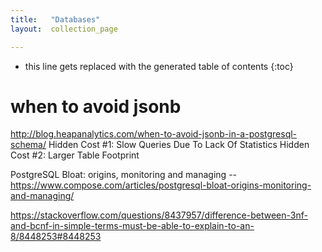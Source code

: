 ```yaml
---
title:   "Databases"
layout:  collection_page

---
```


* this line gets replaced with the generated table of contents
{:toc}


# when to avoid jsonb

<http://blog.heapanalytics.com/when-to-avoid-jsonb-in-a-postgresql-schema/>
Hidden Cost #1: Slow Queries Due To Lack Of Statistics
Hidden Cost #2: Larger Table Footprint

PostgreSQL Bloat: origins, monitoring and managing -- <https://www.compose.com/articles/postgresql-bloat-origins-monitoring-and-managing/>

<https://stackoverflow.com/questions/8437957/difference-between-3nf-and-bcnf-in-simple-terms-must-be-able-to-explain-to-an-8/8448253#8448253>
